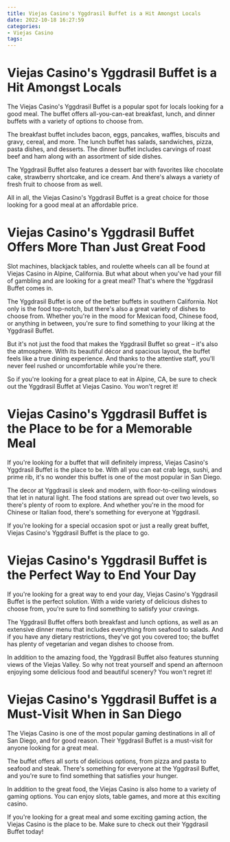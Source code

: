 ```yaml
---
title: Viejas Casino's Yggdrasil Buffet is a Hit Amongst Locals 
date: 2022-10-18 16:27:59
categories:
- Viejas Casino
tags:
---
```



#  Viejas Casino's Yggdrasil Buffet is a Hit Amongst Locals 

The Viejas Casino's Yggdrasil Buffet is a popular spot for locals looking for a good meal. The buffet offers all-you-can-eat breakfast, lunch, and dinner buffets with a variety of options to choose from.

The breakfast buffet includes bacon, eggs, pancakes, waffles, biscuits and gravy, cereal, and more. The lunch buffet has salads, sandwiches, pizza, pasta dishes, and desserts. The dinner buffet includes carvings of roast beef and ham along with an assortment of side dishes.

The Yggdrasil Buffet also features a dessert bar with favorites like chocolate cake, strawberry shortcake, and ice cream. And there's always a variety of fresh fruit to choose from as well.

All in all, the Viejas Casino's Yggdrasil Buffet is a great choice for those looking for a good meal at an affordable price.

#  Viejas Casino's Yggdrasil Buffet Offers More Than Just Great Food 
Slot machines, blackjack tables, and roulette wheels can all be found at Viejas Casino in Alpine, California. But what about when you've had your fill of gambling and are looking for a great meal? That's where the Yggdrasil Buffet comes in.

The Yggdrasil Buffet is one of the better buffets in southern California. Not only is the food top-notch, but there's also a great variety of dishes to choose from. Whether you're in the mood for Mexican food, Chinese food, or anything in between, you're sure to find something to your liking at the Yggdrasil Buffet.

But it's not just the food that makes the Yggdrasil Buffet so great – it's also the atmosphere. With its beautiful décor and spacious layout, the buffet feels like a true dining experience. And thanks to the attentive staff, you'll never feel rushed or uncomfortable while you're there.

So if you're looking for a great place to eat in Alpine, CA, be sure to check out the Yggdrasil Buffet at Viejas Casino. You won't regret it!

#  Viejas Casino's Yggdrasil Buffet is the Place to be for a Memorable Meal 

If you're looking for a buffet that will definitely impress, Viejas Casino's Yggdrasil Buffet is the place to be. With all you can eat crab legs, sushi, and prime rib, it's no wonder this buffet is one of the most popular in San Diego.

The decor at Yggdrasil is sleek and modern, with floor-to-ceiling windows that let in natural light. The food stations are spread out over two levels, so there's plenty of room to explore. And whether you're in the mood for Chinese or Italian food, there's something for everyone at Yggdrasil.

If you're looking for a special occasion spot or just a really great buffet, Viejas Casino's Yggdrasil Buffet is the place to go.

#  Viejas Casino's Yggdrasil Buffet is the Perfect Way to End Your Day 

If you're looking for a great way to end your day, Viejas Casino's Yggdrasil Buffet is the perfect solution. With a wide variety of delicious dishes to choose from, you're sure to find something to satisfy your cravings.

The Yggdrasil Buffet offers both breakfast and lunch options, as well as an extensive dinner menu that includes everything from seafood to salads. And if you have any dietary restrictions, they've got you covered too; the buffet has plenty of vegetarian and vegan dishes to choose from.

In addition to the amazing food, the Yggdrasil Buffet also features stunning views of the Viejas Valley. So why not treat yourself and spend an afternoon enjoying some delicious food and beautiful scenery? You won't regret it!

#  Viejas Casino's Yggdrasil Buffet is a Must-Visit When in San Diego

The Viejas Casino is one of the most popular gaming destinations in all of San Diego, and for good reason. Their Yggdrasil Buffet is a must-visit for anyone looking for a great meal.

The buffet offers all sorts of delicious options, from pizza and pasta to seafood and steak. There's something for everyone at the Yggdrasil Buffet, and you're sure to find something that satisfies your hunger.

In addition to the great food, the Viejas Casino is also home to a variety of gaming options. You can enjoy slots, table games, and more at this exciting casino.

If you're looking for a great meal and some exciting gaming action, the Viejas Casino is the place to be. Make sure to check out their Yggdrasil Buffet today!